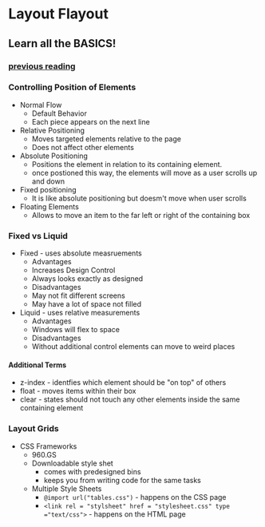 # Layout Flayout
## Learn all the BASICS!

### [previous reading](class-04.md)

### Controlling Position of Elements

- Normal Flow
  - Default Behavior
  - Each piece appears on the next line 
- Relative Positioning
  - Moves targeted elements relative to the page
  - Does not affect other elements
- Absolute Positioning
  - Positions the element in relation to its containing element.
  - once postioned this way, the elements will move as a user scrolls up and down
- Fixed positioning
  - It is like absolute positioning but doesm't move when user scrolls
- Floating Elements
  - Allows to move an item to the far left or right of the containing box

### Fixed vs Liquid

- Fixed - uses absolute measruements
  - Advantages
  - Increases Design Control
  - Always looks exactly as designed
  - Disadvantages
  - May not fit different screens
  - May have a lot of space not filled
- Liquid - uses relative measurements
  - Advantages
  - Windows will flex to space
  - Disadvantages
  - Without additional control elements can move to weird places

#### Additional Terms
- z-index - identfies which element should be "on top" of others
- float - moves items within their box
- clear - states should not touch any other elements inside the same containing element

### Layout Grids
- CSS Frameworks
  - 960.GS
  - Downloadable style shet
    - comes with predesigned bins
    - keeps you from writing code for the same tasks
  - Multiple Style Sheets
    - `@import url("tables.css")` - happens on the CSS page
    - `<link rel = "stylsheet" href = "stylesheet.css" type ="text/css">` - happens on the HTML page
